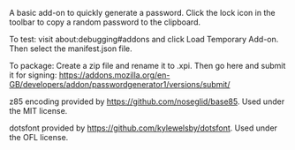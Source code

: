 A basic add-on to quickly generate a password. Click the lock icon in the toolbar to copy a random password to the clipboard.

To test: visit about:debugging#addons and click Load Temporary Add-on. Then select the manifest.json file.

To package: Create a zip file and rename it to .xpi. Then go here and submit it for signing: https://addons.mozilla.org/en-GB/developers/addon/passwordgenerator1/versions/submit/

z85 encoding provided by https://github.com/noseglid/base85. Used under the MIT license.

dotsfont provided by https://github.com/kylewelsby/dotsfont. Used under the OFL license.
